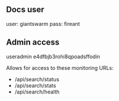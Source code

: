 ## Docs user
user: giantswarm
pass: fireant


## Admin access

useradmin
e4dfbjb3rohi8qpoadsffodin

Allows for access to these monitoring URLs:

 * /api/search/status
 * /api/search/stats
 * /api/search/health
